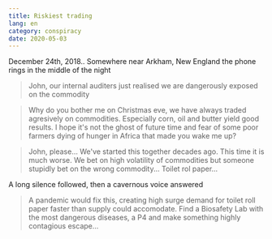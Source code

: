 ```yaml
---
title: Riskiest trading
lang: en
category: conspiracy
date: 2020-05-03
---
```


December 24th, 2018.. Somewhere near Arkham, New England the phone rings in the middle of the night

> John, our internal auditers just realised we are dangerously exposed on the commodity

> Why do you bother me on Christmas eve, we have always traded agresively on commodities. Especially corn, oil and butter yield 
good results. I hope it's not the ghost of future time and fear of some poor farmers dying of hunger in Africa that made you wake me up?

> John, please... We've started this together decades ago. This time it is much worse. We bet on high volatility of commodities but
someone stupidly bet on the wrong commodity... Toilet rol paper...

A long silence followed, then a cavernous voice answered

> A pandemic would fix this, creating high surge demand for toilet roll paper faster than supply could accomodate. Find a 
Biosafety Lab with the most dangerous diseases, a P4 and make something highly contagious escape...
